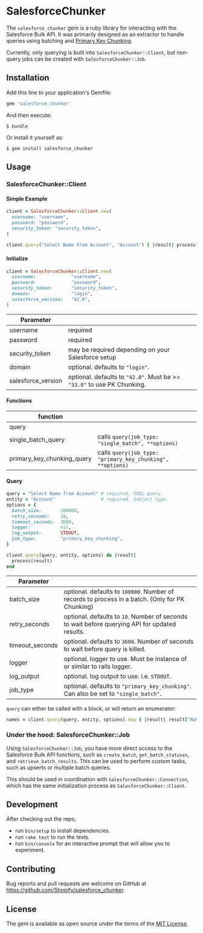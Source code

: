 # SalesforceChunker

The `salesforce_chunker` gem is a ruby library for interacting with the Salesforce Bulk API. It was primarily designed as an extractor to handle queries using batching and [Primary Key Chunking](https://developer.salesforce.com/docs/atlas.en-us.api_asynch.meta/api_asynch/async_api_headers_enable_pk_chunking.htm). 

Currently, only querying is built into `SalesforceChunker::Client`, but non-query jobs can be created with `SalesforceChunker::Job`.

## Installation

Add this line to your application's Gemfile:

```ruby
gem 'salesforce_chunker'
```

And then execute:

    $ bundle

Or install it yourself as:

    $ gem install salesforce_chunker

## Usage

### SalesforceChunker::Client

#### Simple Example

```ruby
client = SalesforceChunker::Client.new(
  username: "username", 
  password: "password", 
  security_token: "security_token",
)

client.query("Select Name From Account", "Account") { |result| process(result) }
```

#### Initialize

```ruby
client = SalesforceChunker::Client.new(
  username:             "username",
  password:             "password",
  security_token:       "security_token",
  domain:               "login",
  salesforce_version:   "42.0",
)
```

| Parameter | |
| --- | --- |
| username | required |
| password | required |
| security_token | may be required depending on your Salesforce setup |
| domain | optional. defaults to `"login"`. |
| salesforce_version | optional. defaults to `"42.0"`. Must be >= `"33.0"` to use PK Chunking. |

#### Functions

| function | |
| --- | --- |
| query |
| single_batch_query | calls `query(job_type: "single_batch", **options)`  |
| primary_key_chunking_query | calls `query(job_type: "primary_key_chunking", **options)` |

#### Query

```ruby
query = "Select Name from Account" # required. SOQL query.
entity = "Account"                 # required. Sobject type.
options = {
  batch_size:       100000,              
  retry_seconds:    10,               
  timeout_seconds:  3600,           
  logger:           nil,                     
  log_output:       STDOUT,
  job_type:         "primary_key_chunking",
}

client.query(query, entity, options) do |result|
  process(result)
end
```

| Parameter | |
| --- | --- |
| batch_size | optional. defaults to `100000`. Number of records to process in a batch. (Only for PK Chunking) |
| retry_seconds | optional. defaults to `10`. Number of seconds to wait before querying API for updated results. |
| timeout_seconds | optional. defaults to `3600`. Number of seconds to wait before query is killed. |
| logger | optional. logger to use. Must be instance of or similar to rails logger. |
| log_output | optional. log output to use. i.e. `STDOUT`. |
| job_type | optional. defaults to `"primary_key_chunking"`. Can also be set to `"single_batch"`. | 

`query` can either be called with a block, or will return an enumerator:

```ruby
names = client.query(query, entity, options).map { |result| result["Name"] }
```

### Under the hood: SalesforceChunker::Job

Using `SalesforceChunker::Job`, you have more direct access to the Salesforce Bulk API functions, such as `create_batch`, `get_batch_statuses`, and `retrieve_batch_results`. This can be used to perform custom tasks, such as upserts or multiple batch queries.

This should be used in coordination with `SalesforceChunker::Connection`, which has the same initialization process as `SalesforceChunker::Client`.

## Development

After checking out the repo, 
- run `bin/setup` to install dependencies. 
- run `rake test` to run the tests.
- run `bin/console` for an interactive prompt that will allow you to experiment.

## Contributing

Bug reports and pull requests are welcome on GitHub at https://github.com/Shopify/salesforce_chunker.

## License

The gem is available as open source under the terms of the [MIT License](https://opensource.org/licenses/MIT).
